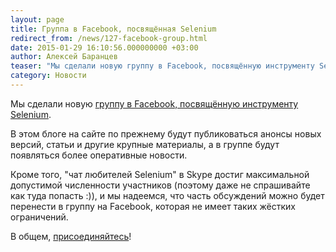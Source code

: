 ```yaml
---
layout: page
title: Группа в Facebook, посвящённая Selenium
redirect_from: /news/127-facebook-group.html
date: 2015-01-29 16:10:56.000000000 +03:00
author: Алексей Баранцев
teaser: "Мы сделали новую группу в Facebook, посвящённую инструменту Selenium. В этом блоге на сайте по прежнему будут публиковаться анонсы новых версий, статьи и другие крупные материалы, а в группе будут появляться более оперативные новости."
category: Новости
---
```

<p>Мы сделали новую <a href="https://www.facebook.com/groups/selenium.ru/">группу в Facebook, посвящённую инструменту Selenium</a>.</p>
<p>В этом блоге на сайте по прежнему будут публиковаться анонсы новых версий, статьи и другие крупные материалы, а в группе будут появляться более оперативные новости.</p>
<p>Кроме того, "чат любителей Selenium" в Skype достиг максимальной допустимой численности участников (поэтому даже не спрашивайте как туда попасть :)), и мы надеемся, что часть обсуждений можно будет перенести в группу на Facebook, которая не имеет таких жёстких ограничений.</p>
<p>В общем, <a href="https://www.facebook.com/groups/selenium.ru/">присоединяйтесь</a>!</p>
